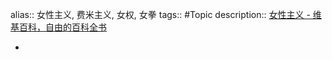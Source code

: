 alias:: 女性主义, 费米主义, 女权, 女拳
tags:: #Topic
description:: [女性主义 - 维基百科，自由的百科全书](https://zh.wikipedia.org/wiki/%E5%A5%B3%E6%80%A7%E4%B8%BB%E7%BE%A9)

-